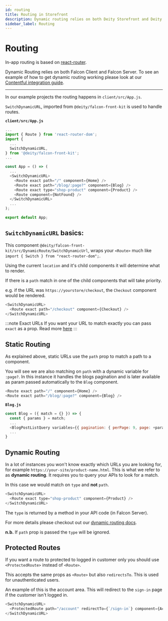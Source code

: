 ```yaml
---
id: routing
title: Routing in Storefront
description: Dynamic routing relies on both Deity Storefront and Deity Composer.
sidebar_label: Routing
---
```


# Routing

In-app routing is based on <a href="https://reacttraining.com/react-router/" target="_blank" rel="noreferrer noopener">react-router</a>.

Dynamic Routing relies on both Falcon Client and Falcon Server. To see an example of how to get dynamic routing working please look at our [Contentful integration guide](platform/support/tutorials/integrations/contentful).

---

In our example projects the routing happens in `client/src/App.js`.

`SwitchDynamicURL`, imported from `@deity/falcon-front-kit` is used to handle routes.

**`client/src/App.js`**

```js
...
import { Route } from 'react-router-dom';
import {
  ...
  SwitchDynamicURL,
} from '@deity/falcon-front-kit';
...

const App = () => (
  ...
  <SwitchDynamicURL>
    <Route exact path="/" component={Home} />
    <Route exact path="/blog/:page?" component={Blog} />
    <Route exact type="shop-product" component={Product} />
    <Route component={NotFound} />
  </SwitchDynamicURL>
  ...
);

export default App;
```

## `SwitchDynamicURL` basics:

This component `@deity/falcon-front-kit/src/DynamicRoute/SwitchDynamicUrl`, wraps your `<Route>` much like `import { Switch } from "react-router-dom";`.

Using the current `location` and it's child components it will determine what to render.

If there is a `path` match in one of the child components that will take priority.

e.g. if the URL was `https://yourstore/checkout`, the `Checkout` component would be rendered.

```js
<SwitchDynamicURL>
  <Route exact path="/checkout" component={Checkout} />
</SwitchDynamicURL>
```

:::note Exact URLs
If you want your URL to match exactly you can pass `exact` as a prop. Read more [here](https://reacttraining.com/react-router/web/api/Route/exact-bool)
:::

## Static Routing

As explained above, static URLs use the `path` prop to match a path to a component.

You will see we are also matching on `path` with a dynamic variable for `:page?`. In this instance it handles the blogs pagination and is later available as param passed automatically to the `Blog` component.

```js
<Route exact path="/" component={Home} />
<Route exact path="/blog/:page?" component={Blog} />
```

**`Blog.js`**

```js
const Blog = ({ match = {} }) => {
  const { params } = match;
  ...
  <BlogPostListQuery variables={{ pagination: { perPage: 9, page: +params.page || 1 } }}>
  ...
}
```

## Dynamic Routing

In a lot of instances you won't know exactly which URLs you are looking for, for example `https://your-site/product-name.html`. This is what we refer to as **dynamic routing**. It requires you to query your APIs to look for a match.

In this case we would match on `type` and **not** `path`.

```js
<SwitchDynamicURL>
  <Route exact type="shop-product" component={Product} />
</SwitchDynamicURL>
```

The `type` is returned by a method in your API code (in Falcon Server).

For more details please checkout out our [dynamic routing docs](/docs/composer/core/dynamic-routes).

**n.b.** If `path` prop is passed the `type` will be ignored.

## Protected Routes

If you want a route to protected to logged in customer only you should use `<ProtectedRoute>` instead of `<Route>`.

This accepts the same props as `<Route>` but also `redirectsTo`. This is used for unauthenticated users.

An example of this is the account area. This will redirect to the `sign-in` page if the customer isn't logged in.

```js
<SwitchDynamicURL>
  <ProtectedRoute path="/account" redirectTo={`/sign-in`} component={Account} />
</SwitchDynamicURL>
```
